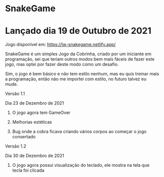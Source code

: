 # SnakeGame
# Lançado dia 19 de Outubro de 2021

Jogo disponível em: https://lw-snakegame.netlify.app/

SnakeGame é um simples Jogo da Cobrinha, criado por um iniciante em programação, sei que teriam outros modos bem mais fáceis de fazer este jogo, mas optei por fazer deste modo como um desafio.

Sim, o jogo é bem básico e não tem estilo nenhum, mas eu quis treinar mais a programação, então não me importei com estilo, no futuro talvez eu mude.


Versão 1.1

Dia 23 de Dezembro de 2021


1. O jogo agora tem GameOver

2. Melhorias estéticas

3. Bug onde a cobra ficava criando vários corpos ao começar o jogo consertado


Versão 1.2

Dia 30 de Dezembro de 2021


1. O jogo agora possui visualização do teclado, ele mostra na tela que tecla foi clicada
